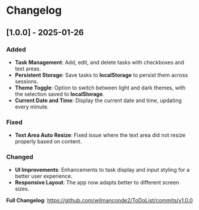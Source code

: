 # Changelog
## [1.0.0] - 2025-01-26
### Added
- **Task Management**: Add, edit, and delete tasks with checkboxes and text areas.
- **Persistent Storage**: Save tasks to **localStorage** to persist them across sessions.
- **Theme Toggle**: Option to switch between light and dark themes, with the selection saved to **localStorage**.
- **Current Date and Time**: Display the current date and time, updating every minute.
  
### Fixed
- **Text Area Auto Resize**: Fixed issue where the text area did not resize properly based on content.

### Changed
- **UI Improvements**: Enhancements to task display and input styling for a better user experience.
- **Responsive Layout**: The app now adapts better to different screen sizes.

**Full Changelog**: https://github.com/wilmanconde2/ToDoList/commits/v1.0.0